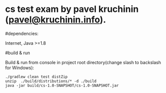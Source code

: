# cs test exam by pavel kruchinin (pavel@kruchinin.info).

#dependencies:

Internet, Java >=1.8

#build & run

Build & run from console in project root directory(change slash to backslash for Windows):
```
./gradlew clean test distZip
unzip  ./build/distributions/* -d ./build
java -jar build/cs-1.0-SNAPSHOT/cs-1.0-SNAPSHOT.jar
```